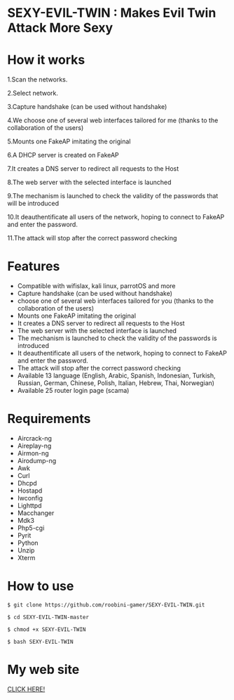 # SEXY-EVIL-TWIN : Makes Evil Twin Attack More Sexy

# How it works

1.Scan the networks.

2.Select network.

3.Capture handshake (can be used without handshake)

4.We choose one of several web interfaces tailored for me (thanks to the collaboration of the users)

5.Mounts one FakeAP imitating the original

6.A DHCP server is created on FakeAP

7.It creates a DNS server to redirect all requests to the Host

8.The web server with the selected interface is launched

9.The mechanism is launched to check the validity of the passwords that will be introduced

10.It deauthentificate all users of the network, hoping to connect to FakeAP and enter the password.

11.The attack will stop after the correct password checking

# Features

* Compatible with wifislax, kali linux, parrotOS and more
* Capture handshake (can be used without handshake)
* choose one of several web interfaces tailored for you (thanks to the collaboration of the users)
* Mounts one FakeAP imitating the original
* It creates a DNS server to redirect all requests to the Host
* The web server with the selected interface is launched
* The mechanism is launched to check the validity of the passwords is introduced
* It deauthentificate all users of the network, hoping to connect to FakeAP and enter the password.
* The attack will stop after the correct password checking
* Available 13 language (English, Arabic, Spanish, Indonesian, Turkish, Russian, German, Chinese, Polish, Italian, Hebrew, Thai, Norwegian)
* Available 25 router login page (scama)

# Requirements

* Aircrack-ng
* Aireplay-ng
* Airmon-ng
* Airodump-ng
* Awk
* Curl
* Dhcpd
* Hostapd
* Iwconfig
* Lighttpd
* Macchanger
* Mdk3
* Php5-cgi
* Pyrit
* Python
* Unzip
* Xterm

# How to use

```
$ git clone https://github.com/roobini-gamer/SEXY-EVIL-TWIN.git

$ cd SEXY-EVIL-TWIN-master

$ chmod +x SEXY-EVIL-TWIN

$ bash SEXY-EVIL-TWIN
```

# My web site

<a href="https://bit.ly/3llxWWO">CLICK HERE!</a>
